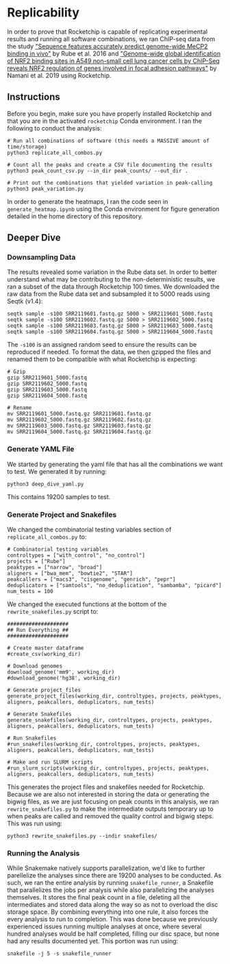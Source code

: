 # Replicability 

In order to prove that Rocketchip is capable of replicating experimental results and running all software combinations, we ran ChIP-seq data from the study ["Sequence features accurately predict genome-wide MeCP2 binding in vivo"](https://www.ncbi.nlm.nih.gov/pmc/articles/PMC4820824/) by Rube et al. 2016 and ["Genome-wide global identification of NRF2 binding sites in A549 non-small cell lung cancer cells by ChIP-Seq reveals NRF2 regulation of genes involved in focal adhesion pathways"](https://www.ncbi.nlm.nih.gov/pmc/articles/PMC6949066/#SD1) by Namani et al. 2019 using Rocketchip.

## Instructions

Before you begin, make sure you have properly installed Rocketchip and that you are in the activated `rocketchip` Conda environment. I ran the following to conduct the analysis:

```
# Run all combinations of software (this needs a MASSIVE amount of time/storage)
python3 replicate_all_combos.py

# Count all the peaks and create a CSV file documenting the results
python3 peak_count_csv.py --in_dir peak_counts/ --out_dir .

# Print out the combinations that yielded variation in peak-calling
python3 peak_variation.py
```

In order to generate the heatmaps, I ran the code seen in `generate_heatmap.ipynb` using the Conda environment for figure generation detailed in the home directory of this repository.

## Deeper Dive

### Downsampling Data

The results revealed some variation in the Rube data set. In order to better understand what may be contributing to the non-deterministic results, we ran a subset of the data through Rocketchip 100 times. We downloaded the raw data from the Rube data set and subsampled it to 5000 reads using Seqtk (v1.4):

```
seqtk sample -s100 SRR2119601.fastq.gz 5000 > SRR2119601_5000.fastq
seqtk sample -s100 SRR2119602.fastq.gz 5000 > SRR2119602_5000.fastq
seqtk sample -s100 SRR2119603.fastq.gz 5000 > SRR2119603_5000.fastq
seqtk sample -s100 SRR2119604.fastq.gz 5000 > SRR2119604_5000.fastq
```

The `-s100` is an assigned random seed to ensure the results can be reproduced if needed. To format the data, we then gzipped the files and renamed them to be compatible with what Rocketchip is expecting:

```
# Gzip
gzip SRR2119601_5000.fastq
gzip SRR2119602_5000.fastq
gzip SRR2119603_5000.fastq
gzip SRR2119604_5000.fastq

# Rename
mv SRR2119601_5000.fastq.gz SRR2119601.fastq.gz
mv SRR2119602_5000.fastq.gz SRR2119602.fastq.gz
mv SRR2119603_5000.fastq.gz SRR2119603.fastq.gz
mv SRR2119604_5000.fastq.gz SRR2119604.fastq.gz
```

### Generate YAML File

We started by generating the yaml file that has all the combinations we want to test. We generated it by running:

```
python3 deep_dive_yaml.py
```

This contains 19200 samples to test.

### Generate Project and Snakefiles

We changed the combinatorial testing variables section of `replicate_all_combos.py` to:

```
# Combinatorial testing variables
controltypes = ["with_control", "no_control"] 
projects = ["Rube"]
peaktypes = ["narrow", "broad"]
aligners = ["bwa_mem", "bowtie2", "STAR"]
peakcallers = ["macs3", "cisgenome", "genrich", "pepr"]
deduplicators = ["samtools", "no_deduplication", "sambamba", "picard"]
num_tests = 100
```

We changed the executed functions at the bottom of the `rewrite_snakefiles.py` script to:

```
####################
## Run Everything ##
####################

# Create master dataframe
#create_csv(working_dir)

# Download genomes
download_genome('mm9', working_dir)
#download_genome('hg38', working_dir)

# Generate project_files
generate_project_files(working_dir, controltypes, projects, peaktypes, aligners, peakcallers, deduplicators, num_tests)

# Generate Snakefiles
generate_snakefiles(working_dir, controltypes, projects, peaktypes, aligners, peakcallers, deduplicators, num_tests)

# Run Snakefiles
#run_snakefiles(working_dir, controltypes, projects, peaktypes, aligners, peakcallers, deduplicators, num_tests)

# Make and run SLURM scripts 
#run_slurm_scripts(working_dir, controltypes, projects, peaktypes, aligners, peakcallers, deduplicators, num_tests)
```

This generates the project files and snakefiles needed for Rocketchip. Because we are also not interested in storing the data or generating the bigwig files, as we are just focusing on peak counts in this analysis, we ran `rewrite_snakefiles.py` to make the intermediate outputs temporary up to when peaks are called and removed the quality control and bigwig steps. This was run using:

```
python3 rewrite_snakefiles.py --indir snakefiles/
```

### Running the Analysis

While Snakemake natively supports parallelization, we'd like to further parellelize the analyses since there are 19200 analyses to be conducted. As such, we ran the entire analysis by running `snakefile_runner`, a Snakefile that parallelizes the jobs per analysis while also parallelizing the analyses themselves. It stores the final peak count in a file, deleting all the intermediates and stored data along the way so as not to overload the disc storage space. By combining everything into one rule, it also forces the every analysis to run to completion. This was done because we previously experienced issues running multiple analyses at once, where several hundred analyses would be half completed, filling our disc space, but none had any results documented yet. This portion was run using:

```
snakefile -j 5 -s snakefile_runner
```